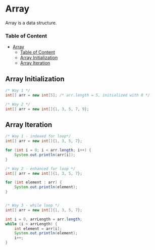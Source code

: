 # Array
Array is a data structure.


### Table of Content
- [Array](#array)
    - [Table of Content](#table-of-content)
  - [Array Initialization](#array-initialization)
  - [Array Iteration](#array-iteration)

## Array Initialization

``` java
/* Way 1 */
int[] arr = new int[5]; /* arr.length = 5, initialized with 0 */

/* Way 2 */
int[] arr = new int[]{1, 3, 5, 7, 9};
```



## Array Iteration

``` java
/* Way 1 - indexed for loop*/
int[] arr = new int[]{1, 3, 5, 7};

for (int i = 0; i < arr.length; i++) {
    System.out.println(arr[i]);
}

/* Way 2 - enhanced for loop */
int[] arr = new int[]{1, 3, 5, 7};

for (int element : arr) {
    System.out.println(element);
}


/* Way 3 - while loop */
int[] arr = new int[]{1, 3, 5, 7};

int i = 0, arrLength = arr.length;
while (i < arrLength) {
    int element = arr[i];
    System.out.println(element);
    i++;
}
```